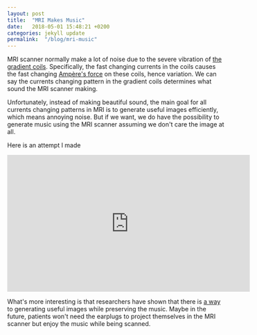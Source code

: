 ```yaml
---
layout: post
title:  "MRI Makes Music"
date:   2018-05-01 15:48:21 +0200
categories: jekyll update
permalink:  "/blog/mri-music"
---
```


MRI scanner normally make a lot of noise due to the severe vibration of [the gradient coils](http://mriquestions.com/gradient-coils.html). Specifically, the fast changing currents in the coils causes the fast changing  [Ampère's force](https://en.wikipedia.org/wiki/Amp%C3%A8re%27s_force_law) on these coils, hence variation. We can say the currents changing pattern in the gradient coils determines what sound the MRI scanner making. 

Unfortunately, instead of making beautiful sound, the main goal for all currents changing patterns in MRI is to generate useful images efficiently, which means annoying noise. But if we want, we do have the possibility to generate music using the MRI scanner assuming we don't care the image at all. 

Here is an attempt I made

<iframe width="560" height="315" src="https://www.youtube.com/embed/VYAvxe9X3s0" frameborder="0" allow="autoplay; encrypted-media" allowfullscreen></iframe>

What's more interesting is that researchers have shown that there is [a way](https://www.ncbi.nlm.nih.gov/pmc/articles/PMC4715797/) to generating useful images while preserving the music. Maybe in the future, patients won't need the earplugs to project themselves in the MRI scanner but enjoy the music while being scanned.  